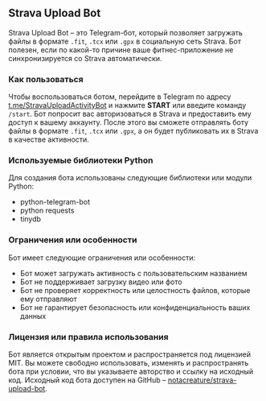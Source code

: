 ## Strava Upload Bot
Strava Upload Bot – это Telegram-бот, который позволяет загружать файлы в формате `.fit`, `.tcx` или `.gpx` в социальную сеть Strava. Бот полезен, если по какой-то причине ваше фитнес-приложение не синхронизируется со Strava автоматически.

### Как пользоваться
Чтобы воспользоваться ботом, перейдите в Telegram по адресу [t.me/StravaUploadActivityBot](https://t.me/StravaUploadActivityBot) и нажмите **START** или введите команду `/start`. Бот попросит вас авторизоваться в Strava и предоставить ему доступ к вашему аккаунту. После этого вы сможете отправлять боту файлы в формате `.fit`, `.tcx` или `.gpx`, а он будет публиковать их в Strava в качестве активности.

### Используемые библиотеки Python
Для создания бота использованы следующие библиотеки или модули Python:
* python-telegram-bot
* python requests
* tinydb

### Ограничения или особенности
Бот имеет следующие ограничения или особенности:
* Бот может загружать активность с пользовательским названием
* Бот не поддерживает загрузку видео или фото
* Бот не проверяет корректность или целостность файлов, которые ему отправляют
* Бот не гарантирует безопасность или конфиденциальность ваших данных

### Лицензия или правила использования
Бот является открытым проектом и распространяется под лицензией MIT. Вы можете свободно использовать, изменять и распространять бота при условии, что вы указываете авторство и ссылку на исходный код. Исходный код бота доступен на GitHub – [notacreature/strava-upload-bot](https://github.com/notacreature/strava-upload-bot).
